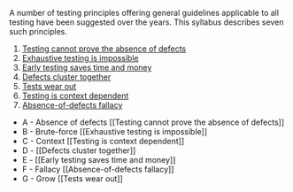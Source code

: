 A number of testing principles offering general guidelines applicable to all testing have been suggested over the years. This syllabus describes seven such principles.

1. [Testing cannot prove the absence of defects](Testing%20cannot%20prove%20the%20absence%20of%20defects.md)
2. [Exhaustive testing is impossible](Exhaustive%20testing%20is%20impossible.md)
3. [Early testing saves time and money](Early%20testing%20saves%20time%20and%20money.md)
4. [Defects cluster together](Defects%20cluster%20together.md)
5. [Tests wear out](Tests%20wear%20out.md)
6. [Testing is context dependent](Testing%20is%20context%20dependent.md)
7. [Absence-of-defects fallacy](Absence-of-defects%20fallacy.md)


- A - Absence of defects [[Testing cannot prove the absence of defects]]
- B - Brute-force [[Exhaustive testing is impossible]]
- C - Context [[Testing is context dependent]]
- D - [[Defects cluster together]]
- E - [[Early testing saves time and money]]
- F - Fallacy [[Absence-of-defects fallacy]]
- G - Grow [[Tests wear out]]